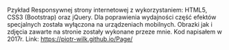 Pzykład Responsywnej strony internetowej z wykorzystaniem: HTML5, CSS3 (Bootstrap) oraz jQuery. Dla poprawienia wydajności część efektów specjalnych została wyłączona na urządzeniach mobilnych. Obrazki jak i zdjęcia zawarte na stronie zostały wykonane przeze mnie. Kod napisałem w 2017r. Link: https://piotr-wilk.github.io/Page/
